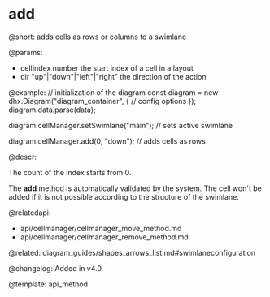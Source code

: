 add
===

@short: adds cells as rows or columns to a swimlane

@params:
- cellIndex     number                          the start index of a cell in a layout
- dir           "up"|"down"|"left"|"right"      the direction of the action

@example:
// initialization of the diagram
const diagram = new dhx.Diagram("diagram_container", {
    // config options
});
diagram.data.parse(data);

diagram.cellManager.setSwimlane("main"); // sets active swimlane

diagram.cellManager.add(0, "down"); // adds cells as rows

@descr:

The count of the index starts from 0.

The **add** method is automatically validated by the system. The cell won't be added if it is not possible according to the structure of the swimlane.

@relatedapi:
- api/cellmanager/cellmanager_move_method.md
- api/cellmanager/cellmanager_remove_method.md

@related: diagram_guides/shapes_arrows_list.md#swimlaneconfiguration

@changelog:
Added in v4.0

@template: api_method
